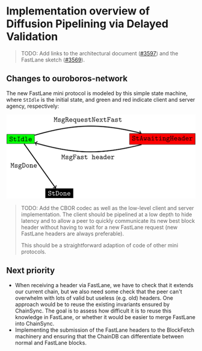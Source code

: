 # Implementation overview of Diffusion Pipelining via Delayed Validation

> TODO: Add links to the architectural document ([#3597](https://github.com/input-output-hk/ouroboros-network/pull/3579)) and the FastLane sketch ([#3569](https://github.com/input-output-hk/ouroboros-network/pull/3569)).

## Changes to ouroboros-network

The new FastLane mini protocol is modeled by this simple state machine, where `StIdle` is the initial state, and green and red indicate client and server agency, respectively:

![FastLane state machine](./fastlane-miniprotocol.png)

> TODO: Add the CBOR codec as well as the low-level client and server implementation. The client should be pipelined at a low depth to hide latency and to allow a peer to quickly communicate its new best block header without having to wait for a new FastLane request (new FastLane headers are always preferable).
>
> This should be a straightforward adaption of code of other mini protocols.

## Next priority

 - When receiving a header via FastLane, we have to check that it extends our current chain, but we also need some check that the peer can't overwhelm with lots of valid but useless (e.g. old) headers. One approach would be to reuse the existing invariants ensured by ChainSync. The goal is to assess how difficult it is to reuse this knowledge in FastLane, or whether it would be easier to merge FastLane into ChainSync.
 - Implementing the submission of the FastLane headers to the BlockFetch machinery and ensuring that the ChainDB can differentiate between normal and FastLane blocks.
